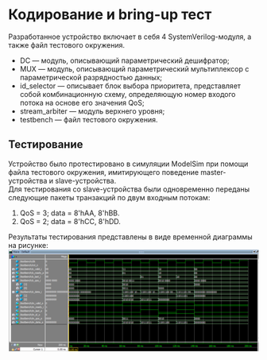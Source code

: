# Кодирование и bring-up тест
Разработанное устройство включает в себя 4 SystemVerilog-модуля, а также файл тестового окружения.
- DC — модуль, описывающий параметрический дешифратор;
- MUX — модуль, описывающий параметрический мультиплексор с параметрической разрядностью данных;
- id_selector — описывает блок выбора приоритета, представляет собой комбинационную схему, определяющую номер входого потока на основе его значения QoS;
- stream_arbiter — модуль верхнего уровня;
- testbench — файл тестового окружения.

## Тестирование
Устройство было протестировано в симуляции ModelSim при помощи файла тестового окружения, имитирующего поведение master-устройства и slave-устройства.  
Для тестирования со slave-устройства были одновременно переданы следующие пакеты транзакций по двум входным потокам:
1. QoS = 3; data = 8'hAA, 8'hBB.
2. QoS = 2; data = 8'hCC, 8'hDD.

Результаты тестирования представлены в виде временной диаграммы на рисунке:  
![Временная диаграмма результатов тестирования](./waveform.png)
